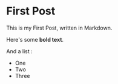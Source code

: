 # First Post

This is my First Post, written in Markdown.

Here's some __bold text__.

And a list :

* One
* Two
* Three
